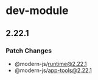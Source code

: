 # dev-module

## 2.22.1

### Patch Changes

- @modern-js/runtime@2.22.1
- @modern-js/app-tools@2.22.1

